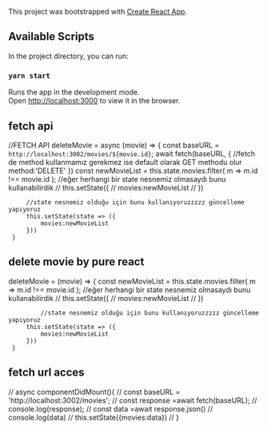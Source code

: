 This project was bootstrapped with [Create React App](https://github.com/facebook/create-react-app).

## Available Scripts

In the project directory, you can run:

### `yarn start`

Runs the app in the development mode.<br />
Open [http://localhost:3000](http://localhost:3000) to view it in the browser.

## fetch api
//FETCH API
     deleteMovie = async (movie) => {
         const baseURL = `http://localhost:3002/movies/${movie.id}`;
         await fetch(baseURL, {
             //fetch de method kullanmamız gerekmez ise default olarak GET methodu olur
             method:'DELETE'
         })
         const newMovieList = this.state.movies.filter(
             m => m.id !== movie.id
         );
         //eğer herhangi bir state nesnemiz olmasaydı bunu kullanabilirdik
         // this.setState({
         //     movies:newMovieList
         // })
      
         //state nesnemiz olduğu için bunu kullanıyoruzzzzz güncelleme yapıyoruz
         this.setState(state => ({
             movies:newMovieList
         }))
     }

## delete movie by pure react
   deleteMovie = (movie) => {
         const newMovieList = this.state.movies.filter(
             m => m.id !== movie.id
         );
         //eğer herhangi bir state nesnemiz olmasaydı bunu kullanabilirdik
         // this.setState({
         //     movies:newMovieList
         // })
  
             //state nesnemiz olduğu için bunu kullanıyoruzzzzz güncelleme yapıyoruz
         this.setState(state => ({
             movies:newMovieList
         }))
     }


## fetch url acces
 // async componentDidMount(){
    //     const baseURL = 'http://localhost:3002/movies';
    //     const response =await fetch(baseURL);
    //     console.log(response);
    //     const data =await response.json()
    //     console.log(data)
    //     this.setState({movies:data})
    // }